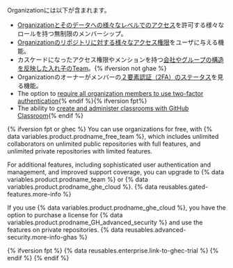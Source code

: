 Organizationには以下が含まれます。
- [Organizationとそのデータへの様々なレベルでのアクセス](/articles/permission-levels-for-an-organization)を許可する様々なロールを持つ無制限のメンバーシップ。
- [Organizationのリポジトリに対する様々なアクセス権限](/articles/repository-permission-levels-for-an-organization)をユーザに与える機能。
- カスケードになったアクセス権限やメンションを持つ[会社やグループの構造を反映した入れ子のTeam](/articles/about-teams)。{% ifversion not ghae %}
- Organizationのオーナーがメンバーの[２要素認証（2FA）のステータス](/articles/about-two-factor-authentication)を見る機能。
- The option to [require all organization members to use two-factor authentication](/articles/requiring-two-factor-authentication-in-your-organization){% endif %}{% ifversion fpt%}
- The ability to [create and administer classrooms with GitHub Classroom](/education/manage-coursework-with-github-classroom/teach-with-github-classroom/manage-classrooms){% endif %}

{% ifversion fpt or ghec %}
You can use organizations for free, with
{% data variables.product.prodname_free_team %}, which includes unlimited collaborators on unlimited public repositories with full features, and unlimited private repositories with limited features.

For additional features, including sophisticated user authentication and management, and improved support coverage, you can upgrade to {% data variables.product.prodname_team %} or {% data variables.product.prodname_ghe_cloud %}. {% data reusables.gated-features.more-info %}

If you use {% data variables.product.prodname_ghe_cloud %}, you have the option to purchase a license for {% data variables.product.prodname_GH_advanced_security %} and use the features on private repositories. {% data reusables.advanced-security.more-info-ghas %}

{% ifversion fpt %}
{% data reusables.enterprise.link-to-ghec-trial %}
{% endif %}
{% endif %}
